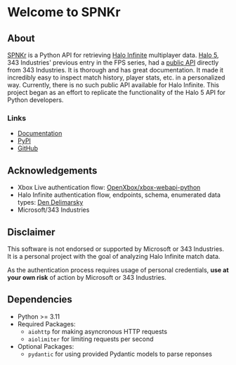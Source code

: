 # Welcome to SPNKr

## About

[SPNKr](https://www.halopedia.org/M41_SPNKr) is a Python API for retrieving [Halo Infinite](https://www.halowaypoint.com/halo-infinite) multiplayer data. [Halo 5](https://www.halopedia.org/Halo_5:_Guardians), 343 Industries' previous entry in the FPS series, had a [public API](https://developer.haloapi.com/) directly from 343 Industries. It is thorough and has great documentation. It made it incredibly easy to inspect match history, player stats, etc. in a personalized way. Currently, there is no such public API available for Halo Infinite. This project began as an effort to replicate the functionality of the Halo 5 API for Python developers.

### Links

- [Documentation](https://acurtis166.github.io/SPNKr/)
- [PyPI](https://pypi.org/project/spnkr/)
- [GitHub](https://github.com/acurtis166/spnkr)

## Acknowledgements

- Xbox Live authentication flow: [OpenXbox/xbox-webapi-python](https://github.com/OpenXbox/xbox-webapi-python)
- Halo Infinite authentication flow, endpoints, schema, enumerated data types: [Den Delimarsky](https://den.dev/blog/halo-api-authentication)
- Microsoft/343 Industries

## Disclaimer

This software is not endorsed or supported by Microsoft or 343 Industries. It is a personal project with the goal of analyzing Halo Infinite match data.

As the authentication process requires usage of personal credentials, **use at your own risk** of action by Microsoft or 343 Industries.

## Dependencies

- Python >= 3.11
- Required Packages:
    - `aiohttp` for making asyncronous HTTP requests
    - `aiolimiter` for limiting requests per second
- Optional Packages:
    - `pydantic` for using provided Pydantic models to parse reponses
